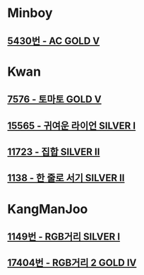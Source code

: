 # Minboy
## [5430번 - AC GOLD V](https://www.acmicpc.net/problem/5430)

# Kwan
## [7576 - 토마토 GOLD V](https://www.acmicpc.net/problem/7576)
## [15565 - 귀여운 라이언 SILVER I](https://www.acmicpc.net/problem/15565)
## [11723 - 집합 SILVER II](https://www.acmicpc.net/problem/11723)
## [1138 - 한 줄로 서기 SILVER II](https://www.acmicpc.net/problem/1138)

# KangManJoo
## [1149번 - RGB거리 SILVER I](https://www.acmicpc.net/problem/1149)
## [17404번 - RGB거리 2 GOLD IV](https://www.acmicpc.net/problem/17404)
